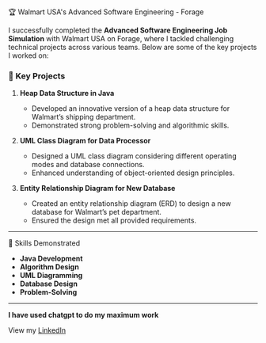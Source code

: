 🏆 Walmart USA's Advanced Software Engineering - Forage

I successfully completed the **Advanced Software Engineering Job Simulation** with Walmart USA on Forage, where I tackled challenging technical projects across various teams. Below are some of the key projects I worked on:

### 🔧 Key Projects

1. **Heap Data Structure in Java**  
   - Developed an innovative version of a heap data structure for Walmart’s shipping department.
   - Demonstrated strong problem-solving and algorithmic skills.

2. **UML Class Diagram for Data Processor**  
   - Designed a UML class diagram considering different operating modes and database connections.
   - Enhanced understanding of object-oriented design principles.

3. **Entity Relationship Diagram for New Database**  
   - Created an entity relationship diagram (ERD) to design a new database for Walmart’s pet department.
   - Ensured the design met all provided requirements.

---

🚀 Skills Demonstrated
- **Java Development**
- **Algorithm Design**
- **UML Diagramming**
- **Database Design**
- **Problem-Solving**

---
**I have used chatgpt to do my maximum work**

View my [LinkedIn](https://www.linkedin.com/in/ujjwal-pandey-324769166/)


